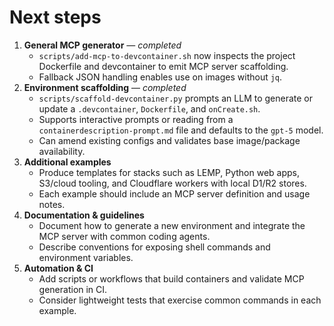 # Next steps

1. **General MCP generator** — *completed*
   - `scripts/add-mcp-to-devcontainer.sh` now inspects the project Dockerfile and devcontainer to emit MCP server scaffolding.
   - Fallback JSON handling enables use on images without `jq`.
2. **Environment scaffolding** — *completed*
   - `scripts/scaffold-devcontainer.py` prompts an LLM to generate or update a `.devcontainer`, `Dockerfile`, and `onCreate.sh`.
   - Supports interactive prompts or reading from a `containerdescription-prompt.md` file and defaults to the `gpt-5` model.
   - Can amend existing configs and validates base image/package availability.
3. **Additional examples**
   - Produce templates for stacks such as LEMP, Python web apps, S3/cloud tooling, and Cloudflare workers with local D1/R2 stores.
   - Each example should include an MCP server definition and usage notes.
4. **Documentation & guidelines**
   - Document how to generate a new environment and integrate the MCP server with common coding agents.
   - Describe conventions for exposing shell commands and environment variables.
5. **Automation & CI**
   - Add scripts or workflows that build containers and validate MCP generation in CI.
   - Consider lightweight tests that exercise common commands in each example.
